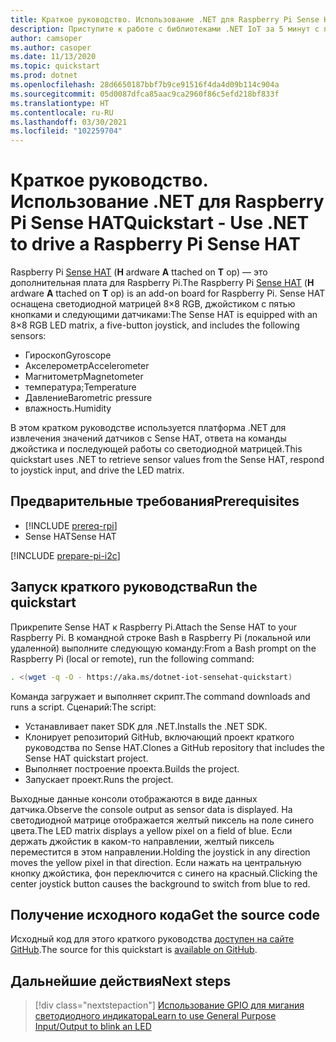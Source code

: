 ```yaml
---
title: Краткое руководство. Использование .NET для Raspberry Pi Sense HAT
description: Приступите к работе с библиотеками .NET IoT за 5 минут с помощью Sense HAT, дополнительной платы для Raspberry Pi.
author: camsoper
ms.author: casoper
ms.date: 11/13/2020
ms.topic: quickstart
ms.prod: dotnet
ms.openlocfilehash: 28d6650187bbf7b9ce91516f4da4d09b114c904a
ms.sourcegitcommit: 05d0087dfca85aac9ca2960f86c5efd218bf833f
ms.translationtype: HT
ms.contentlocale: ru-RU
ms.lasthandoff: 03/30/2021
ms.locfileid: "102259704"
---
```

# <a name="quickstart---use-net-to-drive-a-raspberry-pi-sense-hat"></a><span data-ttu-id="fd01e-103">Краткое руководство. Использование .NET для Raspberry Pi Sense HAT</span><span class="sxs-lookup"><span data-stu-id="fd01e-103">Quickstart - Use .NET to drive a Raspberry Pi Sense HAT</span></span>

<span data-ttu-id="fd01e-104">Raspberry Pi [Sense HAT](https://www.raspberrypi.org/products/sense-hat/) (**H** ardware **A** ttached on **T** op) — это дополнительная плата для Raspberry Pi.</span><span class="sxs-lookup"><span data-stu-id="fd01e-104">The Raspberry Pi [Sense HAT](https://www.raspberrypi.org/products/sense-hat/) (**H** ardware **A** ttached on **T** op) is an add-on board for Raspberry Pi.</span></span> <span data-ttu-id="fd01e-105">Sense HAT оснащена светодиодной матрицей 8×8 RGB, джойстиком с пятью кнопками и следующими датчиками:</span><span class="sxs-lookup"><span data-stu-id="fd01e-105">The Sense HAT is equipped with an 8×8 RGB LED matrix, a five-button joystick, and includes the following sensors:</span></span>

- <span data-ttu-id="fd01e-106">Гироскоп</span><span class="sxs-lookup"><span data-stu-id="fd01e-106">Gyroscope</span></span>
- <span data-ttu-id="fd01e-107">Акселерометр</span><span class="sxs-lookup"><span data-stu-id="fd01e-107">Accelerometer</span></span>
- <span data-ttu-id="fd01e-108">Магнитометр</span><span class="sxs-lookup"><span data-stu-id="fd01e-108">Magnetometer</span></span>
- <span data-ttu-id="fd01e-109">температура;</span><span class="sxs-lookup"><span data-stu-id="fd01e-109">Temperature</span></span>
- <span data-ttu-id="fd01e-110">Давление</span><span class="sxs-lookup"><span data-stu-id="fd01e-110">Barometric pressure</span></span>
- <span data-ttu-id="fd01e-111">влажность.</span><span class="sxs-lookup"><span data-stu-id="fd01e-111">Humidity</span></span>

<span data-ttu-id="fd01e-112">В этом кратком руководстве используется платформа .NET для извлечения значений датчиков c Sense HAT, ответа на команды джойстика и последующей работы со светодиодной матрицей.</span><span class="sxs-lookup"><span data-stu-id="fd01e-112">This quickstart uses .NET to retrieve sensor values from the Sense HAT, respond to joystick input, and drive the LED matrix.</span></span>

## <a name="prerequisites"></a><span data-ttu-id="fd01e-113">Предварительные требования</span><span class="sxs-lookup"><span data-stu-id="fd01e-113">Prerequisites</span></span>

- [!INCLUDE [prereq-rpi](../includes/prereq-rpi.md)]
- <span data-ttu-id="fd01e-114">Sense HAT</span><span class="sxs-lookup"><span data-stu-id="fd01e-114">Sense HAT</span></span>

[!INCLUDE [prepare-pi-i2c](../includes/prepare-pi-i2c.md)]

## <a name="run-the-quickstart"></a><span data-ttu-id="fd01e-115">Запуск краткого руководства</span><span class="sxs-lookup"><span data-stu-id="fd01e-115">Run the quickstart</span></span>

<span data-ttu-id="fd01e-116">Прикрепите Sense HAT к Raspberry Pi.</span><span class="sxs-lookup"><span data-stu-id="fd01e-116">Attach the Sense HAT to your Raspberry Pi.</span></span> <span data-ttu-id="fd01e-117">В командной строке Bash в Raspberry Pi (локальной или удаленной) выполните следующую команду:</span><span class="sxs-lookup"><span data-stu-id="fd01e-117">From a Bash prompt on the Raspberry Pi (local or remote), run the following command:</span></span>

```bash
. <(wget -q -O - https://aka.ms/dotnet-iot-sensehat-quickstart)
```

<span data-ttu-id="fd01e-118">Команда загружает и выполняет скрипт.</span><span class="sxs-lookup"><span data-stu-id="fd01e-118">The command downloads and runs a script.</span></span> <span data-ttu-id="fd01e-119">Сценарий:</span><span class="sxs-lookup"><span data-stu-id="fd01e-119">The script:</span></span>

- <span data-ttu-id="fd01e-120">Устанавливает пакет SDK для .NET.</span><span class="sxs-lookup"><span data-stu-id="fd01e-120">Installs the .NET SDK.</span></span>
- <span data-ttu-id="fd01e-121">Клонирует репозиторий GitHub, включающий проект краткого руководства по Sense HAT.</span><span class="sxs-lookup"><span data-stu-id="fd01e-121">Clones a GitHub repository that includes the Sense HAT quickstart project.</span></span>
- <span data-ttu-id="fd01e-122">Выполняет построение проекта.</span><span class="sxs-lookup"><span data-stu-id="fd01e-122">Builds the project.</span></span>
- <span data-ttu-id="fd01e-123">Запускает проект.</span><span class="sxs-lookup"><span data-stu-id="fd01e-123">Runs the project.</span></span>

<span data-ttu-id="fd01e-124">Выходные данные консоли отображаются в виде данных датчика.</span><span class="sxs-lookup"><span data-stu-id="fd01e-124">Observe the console output as sensor data is displayed.</span></span> <span data-ttu-id="fd01e-125">На светодиодной матрице отображается желтый пиксель на поле синего цвета.</span><span class="sxs-lookup"><span data-stu-id="fd01e-125">The LED matrix displays a yellow pixel on a field of blue.</span></span> <span data-ttu-id="fd01e-126">Если держать джойстик в каком-то направлении, желтый пиксель переместится в этом направлении.</span><span class="sxs-lookup"><span data-stu-id="fd01e-126">Holding the joystick in any direction moves the yellow pixel in that direction.</span></span> <span data-ttu-id="fd01e-127">Если нажать на центральную кнопку джойстика, фон переключится с синего на красный.</span><span class="sxs-lookup"><span data-stu-id="fd01e-127">Clicking the center joystick button causes the background to switch from blue to red.</span></span>

## <a name="get-the-source-code"></a><span data-ttu-id="fd01e-128">Получение исходного кода</span><span class="sxs-lookup"><span data-stu-id="fd01e-128">Get the source code</span></span>

<span data-ttu-id="fd01e-129">Исходный код для этого краткого руководства [доступен на сайте GitHub](https://github.com/MicrosoftDocs/dotnet-iot-assets/tree/master/quickstarts/SenseHat.Quickstart).</span><span class="sxs-lookup"><span data-stu-id="fd01e-129">The source for this quickstart is [available on GitHub](https://github.com/MicrosoftDocs/dotnet-iot-assets/tree/master/quickstarts/SenseHat.Quickstart).</span></span>

## <a name="next-steps"></a><span data-ttu-id="fd01e-130">Дальнейшие действия</span><span class="sxs-lookup"><span data-stu-id="fd01e-130">Next steps</span></span>

> [!div class="nextstepaction"]
> [<span data-ttu-id="fd01e-131">Использование GPIO для мигания светодиодного индикатора</span><span class="sxs-lookup"><span data-stu-id="fd01e-131">Learn to use General Purpose Input/Output to blink an LED</span></span>](../tutorials/blink-led.md)
